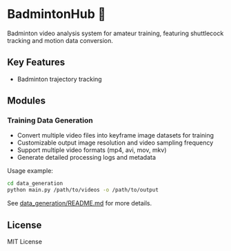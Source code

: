 # BadmintonHub 🏸

Badminton video analysis system for amateur training, featuring shuttlecock tracking and motion data conversion.

## Key Features

- Badminton trajectory tracking

## Modules

### Training Data Generation

* Convert multiple video files into keyframe image datasets for training
* Customizable output image resolution and video sampling frequency
* Support multiple video formats (mp4, avi, mov, mkv)
* Generate detailed processing logs and metadata

Usage example:

```bash
cd data_generation
python main.py /path/to/videos -o /path/to/output
```

See [data_generation/README.md](data_generation/README.md) for more details.

## License

MIT License
